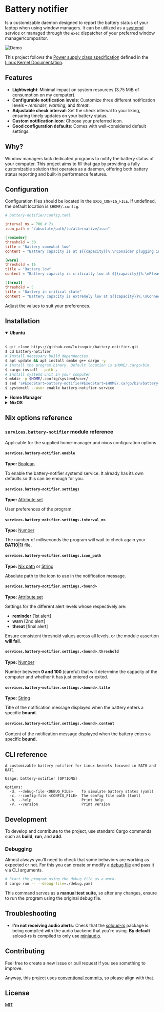 
# Battery notifier

Is a customizable daemon designed to report the battery status of your laptop when using window managers. It can be utilized as a [systemd](https://wiki.archlinux.org/title/systemd) service or managed through the `exec` dispatcher of your preferred window manager/compositor.

![Demo](./.github/assets/demo.gif)

This project follows the [Power supply class specification](https://docs.kernel.org/power/power_supply_class.html#attributes-properties-detailed) defined in the [Linux Kernel Documentation](https://docs.kernel.org/).

## Features

- **Lightweight**: Minimal impact on system resources (3.75 MiB of consumption on my computer).
- **Configurable notification levels**: Customize three different notification levels – *reminder*, *warning*, and *threat*.
- **Adjustable check interval:** Set the check interval to your liking, ensuring timely updates on your battery status.
- **Custom notification icon**: Choose your preferred icon.
- **Good configuration defaults**: Comes with well-considered default settings.

## Why?

Window managers lack dedicated programs to notify the battery status of your computer. This project aims to fill that gap by providing a fully customizable solution that operates as a daemon, offering both battery status reporting and built-in performance features.

## Configuration

Configuration files should be located in the `$XDG_CONFIG_FILE`. If undefined, the default location is `$HOME/.config`.

```toml
# battery-notifier/config.toml

interval_ms = 700 # 7s
icon_path = "/absolute/path/to/alternative/icon"

[reminder]
threshold = 30
title = "Battery somewhat low"
content = "Battery capacity is at ${{capacity}}%.\nConsider plugging in your laptop to avoid running out of power."

[warn]
threshold = 15
title = "Battery low"
content = "Battery capacity is critically low at ${{capacity}}%.\nPlease plug in your laptop."

[threat]
threshold = 5
title = "Battery in critical state"
content = "Battery capacity is extremely low at ${{capacity}}%.\nConnect your laptop to a power source urgently to prevent data loss and unexpected shutdown."
```

Adjust the values to suit your preferences.

## Installation

<details open>
<summary><b>Ubuntu</b></summary>
<br>

```sh
$ git clone https://github.com/luisnquin/battery-notifier.git
$ cd battery-notifier
# Install necessary build dependencies.
$ apt update && apt install cmake g++ cargo -y
# Install the program binary. Default location is $HOME/.cargo/bin.
$ cargo install --path .
# Install systemd unit in your computer
$ mkdir -p $HOME/.config/systemd/user/
$ sed 's#ExecStart=battery-notifier#ExecStart=$HOME/.cargo/bin/battery-notifier#' systemd/battery-notifier.service > "$HOME/.config/systemd/user/battery-notifier.service"
$ systemctl --user enable battery-notifier.service
```

</details>

<details>
<summary><b>Home Manager</b/></summary>

If you use [Home Manager](https://github.com/nix-community/home-manager) to manage your user environment, integrating the battery notifier into your configuration is straightforward.

```nix
# flake.nix
{
  inputs = {
    nixpkgs.url = "nixpkgs/nixos-unstable";
    home-manager = {
      url = "github:nix-community/home-manager";
      inputs.nixpkgs.follows = "nixpkgs";
    };
    battery-notifier = {
      url = "github:luisnquin/battery-notifier";
      inputs.nixpkgs.follows = "nixpkgs";
    };
  };

  outputs = {
    self,
    home-manager,
    battery-notifier,
    nixpkgs,
    ...
  }: let
    system = "x86_64-linux";
    username = "xyz";

    pkgs = import nixpkgs {inherit system;};
  in {
    homeConfigurations.${username} = home-manager.lib.homeManagerConfiguration {
      inherit pkgs;

      modules = [
        battery-notifier.homeManagerModule.default
        {
          services.battery-notifier = {
            enable = true;
            settings = {
              icon_path = ../assets/icons/battery-notifier.png; # Nix path
              interval_ms = 700;
              reminder = {threshold = 30;};
              threat = {threshold = 5;};
              warn = {threshold = 15;};
            };
          };
        }
      ];
    };
  };
}
```

</details>

<details>
<summary><b>NixOS</b/></summary>

```nix
# flake.nix
{
  inputs = {
    nixpkgs.url = "nixpkgs/nixos-unstable";
    battery-notifier = {
      url = "github:luisnquin/battery-notifier";
      inputs.nixpkgs.follows = "nixpkgs";
    };
  };

  outputs = {
    self,
    battery-notifier,
    nixpkgs,
    ...
  }: let
    system = "x86_64-linux";
    hostname = "nixos";

    pkgs = import nixpkgs {inherit system;};
  in {
    nixosConfigurations."${hostname}" = nixpkgs.lib.nixosSystem {
      inherit pkgs;

      modules = [
        battery-notifier.nixosModules.default
        {
          services.battery-notifier = {
            enable = true;
            settings = {
              icon_path = ../assets/icons/battery-notifier.png; # Nix path
              interval_ms = 700;
              reminder = {threshold = 30;};
              threat = {threshold = 5;};
              warn = {threshold = 15;};
            };
          };
        }
      ];
    };
  };
}
```

</details>

## Nix options reference

### `services.battery-notifier` module reference

Applicable for the supplied home-manager and nixos configuration options.

#### `services.battery-notifier.enable`

**Type:** [Boolean](https://nixos.org/manual/nix/stable/language/values#type-boolean)

To enable the battery-notifier systemd service. It already has its own defaults so this can be enough for you.

#### `services.battery-notifier.settings`

**Type:** [Attribute set](https://nixos.org/manual/nix/stable/language/values#attribute-set)

User preferences of the program.

#### `services.battery-notifier.settings.interval_ms`

**Type:** [Number](https://nixos.org/manual/nix/stable/language/values#type-number)

The number of milliseconds the program will wait to check again your **BAT(0|1)** file.

#### `services.battery-notifier.settings.icon_path`

**Type:** [Nix path](https://nixos.org/manual/nix/stable/language/values#type-path) or [String](https://nixos.org/manual/nix/stable/language/values#type-string)

Absolute path to the icon to use in the notification message.

#### `services.battery-notifier.settings.<bound>`

**Type:** [Attribute set](https://nixos.org/manual/nix/stable/language/values#attribute-set)

Settings for the different alert levels whose respectively are:

- **reminder** [1st alert]
- **warn** [2nd alert]
- **threat** [final alert]

Ensure consistent threshold values across all levels, or the module assertion **will fail**.

#### `services.battery-notifier.settings.<bound>.threshold`

**Type:** [Number](https://nixos.org/manual/nix/stable/language/values#type-number)

Number between **0 and 100** (careful) that will determine the capacity of the computer and whether it has just entered or exited.

#### `services.battery-notifier.settings.<bound>.title`

**Type:** [String](https://nixos.org/manual/nix/stable/language/values#type-string)

Title of the notification message displayed when the battery enters a specific **bound**.

#### `services.battery-notifier.settings.<bound>.content`

Content of the notification message displayed when the battery enters a specific **bound**.

## CLI reference

```text
A customizable battery notifier for Linux kernels focused in BAT0 and BAT1

Usage: battery-notifier [OPTIONS]

Options:
  -d, --debug-file <DEBUG_FILE>    To simulate battery states (yaml)
  -c, --config-file <CONFIG_FILE>  The config file path (toml)
  -h, --help                       Print help
  -V, --version                    Print version
```

## Development

To develop and contribute to the project, use standard Cargo commands such as **build**, **run**, and **add**.

### Debugging

Almost always you'll need to check that some behaviors are working as expected or not.
For this you can create or modify a [debug file](./debug.yaml) and pass it via CLI arguments.

```sh
# Start the program using the debug file as a mock.
$ cargo run -- --debug-file=./debug.yaml
```

This command serves as a **manual test suite**, so after any changes, ensure to run the program using the original debug file.

## Troubleshooting

- **I'm not receiving audio alerts**: Check that the [soloud-rs](https://github.com/MoAlyousef/soloud-rs?tab=readme-ov-file#backends) package is being compiled with the
audio backend that you're using. **By default** soloud-rs is compiled to only use [miniaudio](https://miniaud.io/).

## Contributing

Feel free to create a new issue or pull request if you see something to improve.

Anyway, this project uses [conventional commits](https://www.conventionalcommits.org/en/v1.0.0/), so please align with that.

## License

[MIT](./.github/LICENSE)
